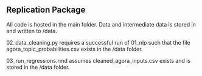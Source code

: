 ## Replication Package

All code is hosted in the main folder. Data and intermediate data is stored in and written to /data.

02_data_cleaning.py requires a successful run of 01_nlp such that the file agora_topic_probabilities.csv exists in the /data folder. 

03_run_regressions.rmd assumes cleaned_agora_inputs.csv exists and is stored in the /data folder.